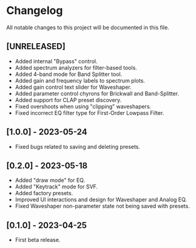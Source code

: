 # Changelog

All notable changes to this project will be documented in this file.

## [UNRELEASED]
- Added internal "Bypass" control.
- Added spectrum analyzers for filter-based tools.
- Added 4-band mode for Band Splitter tool.
- Added gain and frequency labels to spectrum plots.
- Added gain control text slider for Waveshaper.
- Added parameter control chyrons for Brickwall and Band-Splitter.
- Added support for CLAP preset discovery.
- Fixed overshoots when using "clipping" waveshapers.
- Fixed incorrect EQ filter type for First-Order Lowpass Filter.

## [1.0.0] - 2023-05-24
- Fixed bugs related to saving and deleting presets.

## [0.2.0] - 2023-05-18
- Added "draw mode" for EQ.
- Added "Keytrack" mode for SVF.
- Added factory presets.
- Improved UI interactions and design for Waveshaper and Analog EQ.
- Fixed Waveshaper non-parameter state not being saved with presets.

## [0.1.0] - 2023-04-25
- First beta release.
